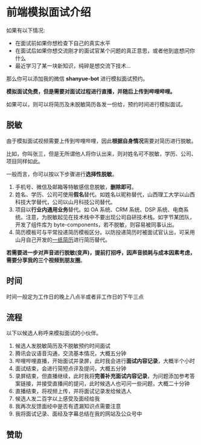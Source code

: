 # 前端模拟面试介绍

如果有以下情况:

+ 在面试前如果你想检查下自己的真实水平
+ 在面试后如果你想交流刚才的面试官某个问题的真正意思，或者他到底想问你什么
+ 最近学习了某一块新知识，纯碎是想交流下技术...

那么你可以添加我的微信 **shanyue-bot** 进行模拟面试预约。

**模拟面试免费，但是需要对面试过程进行直播，并随后上传到哔哩哔哩。**

如果可以，则可以将简历及未脱敏简历各发一份给，预约时间进行模拟面试。

## 脱敏

由于模拟面试视频需要上传到哔哩哔哩，因此**根据自身情况**需要对简历进行脱敏。

比如，你叫张三，但是无所谓他人将你认出来，则对姓名可不脱敏，学历、公司、项目同样如此。

一般而言，你可以按以下步骤进行**选择性脱敏**。

1. 手机号、微信及邮箱等特敏感信息脱敏，**删除即可**。
2. 姓名、学历、公司可使用**假名**替代。如姓名以昵称替代，山西理工大学以山西科技大学替代，公司以山月科技公司替代。
4. 项目以**行业内通用业务**替代。如 OA 系统、CRM 系统、DSP 系统、电商系统。注意，为脱敏起见在技术栈中不要出现公司自研技术栈。如字节某团队，开发了组件库为 byte-components，若不脱敏，则容易被同事认出。
5. 简历模板可与平常投递简历模板区分。以防投递简历时被面试官认出，可采用山月自己开发的[一纸简历](https://cv.devtool.tech)进行简历替代。

**若需要进一步对声音进行脱敏(变声)，提前打招呼，因声音损耗与成本因素考虑，需要分享我的三个视频到朋友圈**。

## 时间

时间一般定为工作日的晚上八点半或者非工作日的下午三点

## 流程

以下以候选人称呼来模拟面试的小伙伴。

1. 候选人发脱敏简历及不脱敏预约时间面试
2. 腾讯会议语音沟通，交流基本情况，大概五分钟
3. 哔哩哔哩直播，开始面试并录屏，此时我会进行**面试内容记录**，大概半个小时
4. 面试结束，会进行简短点评及提问，大概五分钟
5. 录屏结束，但直播继续，此时我将**完善补充面试内容记录**，为问题添加参考答案链接，并接受直播间的提问，此时候选人也可问一些问题，大概二十分钟
6. 直播结束，将视频上传，并将面试记录发给候选人
7. 候选人发二百字以上感受及面经给我
8. 我再次反馈面经中是否有遗漏知识点需要注意
9. 我将面试记录、面经及字幕总结在我的网站及公众号中

## 赞助

<!-- 模拟面试为免费模拟面试，欢迎赞助，提供两个赞助位，按月赞助:

1. 模拟面试页面顶部

![](https://static.shanyue.tech/images/22-05-29/clipboard-3885.40913c.webp)

2. 公众号底部

每次模拟面试都将发布在个人公众号内，平均阅读 800，广告位置于最底部，可以是海报等各种形式，如极客时间某课程推广海报，可每次更换海报。 -->
